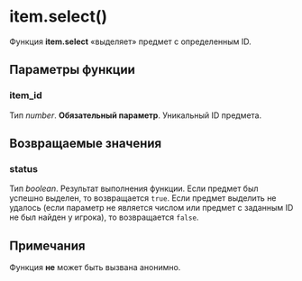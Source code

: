 # item.select()
Функция **item.select** &laquo;выделяет&raquo; предмет с определенным ID.

## Параметры функции
### item_id
Тип *number*. **Обязательный параметр**. Уникальный ID предмета.

## Возвращаемые значения
### status
Тип *boolean*. Результат выполнения функции. Если предмет был успешно выделен, то возвращается `true`. Если предмет выделить не удалось (если параметр не является числом или предмет с заданным ID не был найден у игрока), то возвращается `false`.

## Примечания
Функция **не** может быть вызвана анонимно.